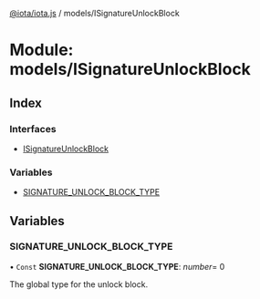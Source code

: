 [@iota/iota.js](../README.md) / models/ISignatureUnlockBlock

# Module: models/ISignatureUnlockBlock

## Index

### Interfaces

* [ISignatureUnlockBlock](../interfaces/models_isignatureunlockblock.isignatureunlockblock.md)

### Variables

* [SIGNATURE\_UNLOCK\_BLOCK\_TYPE](models_isignatureunlockblock.md#signature_unlock_block_type)

## Variables

### SIGNATURE\_UNLOCK\_BLOCK\_TYPE

• `Const` **SIGNATURE\_UNLOCK\_BLOCK\_TYPE**: *number*= 0

The global type for the unlock block.

